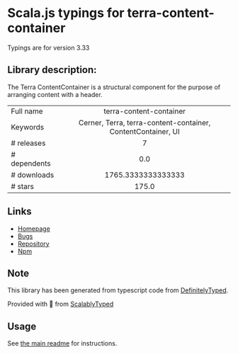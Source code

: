 
# Scala.js typings for terra-content-container

Typings are for version 3.33

## Library description:
The Terra ContentContainer is a structural component for the purpose of arranging content with a header.

|                    |                 |
| ------------------ | :-------------: |
| Full name          | terra-content-container |
| Keywords           | Cerner, Terra, terra-content-container, ContentContainer, UI |
| # releases         | 7 |
| # dependents       | 0.0 |
| # downloads        | 1765.3333333333333 |
| # stars            | 175.0 |

## Links
- [Homepage](https://github.com/cerner/terra-core#readme)
- [Bugs](https://github.com/cerner/terra-core/issues)
- [Repository](https://github.com/cerner/terra-core)
- [Npm](https://www.npmjs.com/package/terra-content-container)
    


## Note
This library has been generated from typescript code from [DefinitelyTyped](https://definitelytyped.org).

Provided with :purple_heart: from [ScalablyTyped](https://github.com/oyvindberg/ScalablyTyped)

## Usage
See [the main readme](../../readme.md) for instructions.


